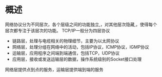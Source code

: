 # 概述
网络协议分为不同层次，各个层级之间的功能独立,，对其他层次隐藏,，使得每个层次都专注于该层次的功能。
TCP/IP一般分为四层协议
+ 链路层，处理与电缆相关的物理细节，主要为以太网协议
+ 网络层，处理分组在网络中的活动，包括IP协议，ICMP协议，IGMP协议
+ 运输层，应用程序之间端到端通信，包括TCP，UDP协议
+ 应用层，接收或发送运输层的数据，操作系统级别的Socket接口处理

网络层提供点到点的服务，运输层提供端到端的服务


